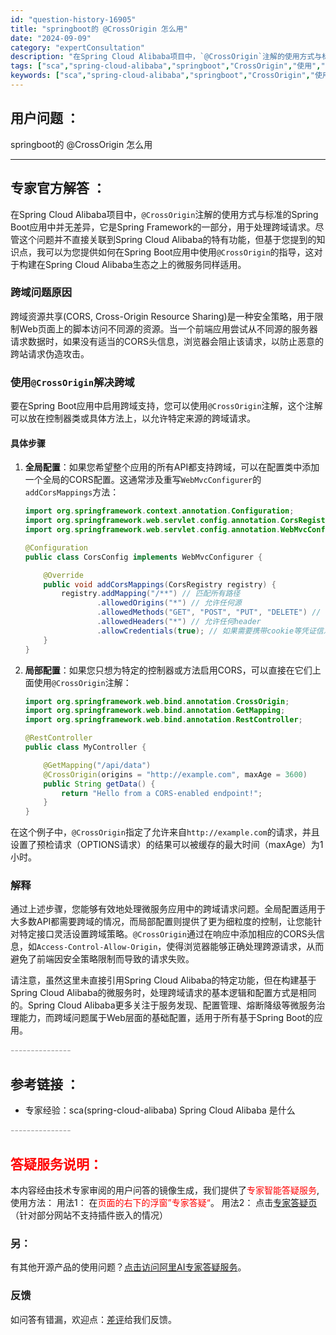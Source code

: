 ```yaml
---
id: "question-history-16905"
title: "springboot的 @CrossOrigin 怎么用"
date: "2024-09-09"
category: "expertConsultation"
description: "在Spring Cloud Alibaba项目中，`@CrossOrigin`注解的使用方式与标准的Spring Boot应用中并无差异，它是Spring Framework的一部分，用于处理跨域请求。尽管这个问题并不直接关联到Spring Cloud Alibaba的特有功能，但基于您提到的知识点"
tags: ["sca","spring-cloud-alibaba","springboot","CrossOrigin","使用","方法"]
keywords: ["sca","spring-cloud-alibaba","springboot","CrossOrigin","使用","方法"]
---
```


## 用户问题 ： 
 springboot的 @CrossOrigin 怎么用  

---------------
## 专家官方解答 ：

在Spring Cloud Alibaba项目中，`@CrossOrigin`注解的使用方式与标准的Spring Boot应用中并无差异，它是Spring Framework的一部分，用于处理跨域请求。尽管这个问题并不直接关联到Spring Cloud Alibaba的特有功能，但基于您提到的知识点，我可以为您提供如何在Spring Boot应用中使用`@CrossOrigin`的指导，这对于构建在Spring Cloud Alibaba生态之上的微服务同样适用。

### 跨域问题原因
跨域资源共享(CORS, Cross-Origin Resource Sharing)是一种安全策略，用于限制Web页面上的脚本访问不同源的资源。当一个前端应用尝试从不同源的服务器请求数据时，如果没有适当的CORS头信息，浏览器会阻止该请求，以防止恶意的跨站请求伪造攻击。

### 使用`@CrossOrigin`解决跨域
要在Spring Boot应用中启用跨域支持，您可以使用`@CrossOrigin`注解，这个注解可以放在控制器类或具体方法上，以允许特定来源的跨域请求。

#### 具体步骤
1. **全局配置**：如果您希望整个应用的所有API都支持跨域，可以在配置类中添加一个全局的CORS配置。这通常涉及重写`WebMvcConfigurer`的`addCorsMappings`方法：

    ```java
    import org.springframework.context.annotation.Configuration;
    import org.springframework.web.servlet.config.annotation.CorsRegistry;
    import org.springframework.web.servlet.config.annotation.WebMvcConfigurer;

    @Configuration
    public class CorsConfig implements WebMvcConfigurer {

        @Override
        public void addCorsMappings(CorsRegistry registry) {
            registry.addMapping("/**") // 匹配所有路径
                    .allowedOrigins("*") // 允许任何源
                    .allowedMethods("GET", "POST", "PUT", "DELETE") // 允许的方法
                    .allowedHeaders("*") // 允许任何header
                    .allowCredentials(true); // 如果需要携带cookie等凭证信息，设为true
        }
    }
    ```

2. **局部配置**：如果您只想为特定的控制器或方法启用CORS，可以直接在它们上面使用`@CrossOrigin`注解：

    ```java
    import org.springframework.web.bind.annotation.CrossOrigin;
    import org.springframework.web.bind.annotation.GetMapping;
    import org.springframework.web.bind.annotation.RestController;

    @RestController
    public class MyController {

        @GetMapping("/api/data")
        @CrossOrigin(origins = "http://example.com", maxAge = 3600)
        public String getData() {
            return "Hello from a CORS-enabled endpoint!";
        }
    }
    ```

在这个例子中，`@CrossOrigin`指定了允许来自`http://example.com`的请求，并且设置了预检请求（OPTIONS请求）的结果可以被缓存的最大时间（maxAge）为1小时。

### 解释
通过上述步骤，您能够有效地处理微服务应用中的跨域请求问题。全局配置适用于大多数API都需要跨域的情况，而局部配置则提供了更为细粒度的控制，让您能针对特定接口灵活设置跨域策略。`@CrossOrigin`通过在响应中添加相应的CORS头信息，如`Access-Control-Allow-Origin`，使得浏览器能够正确处理跨源请求，从而避免了前端因安全策略限制而导致的请求失败。

请注意，虽然这里未直接引用Spring Cloud Alibaba的特定功能，但在构建基于Spring Cloud Alibaba的微服务时，处理跨域请求的基本逻辑和配置方式是相同的。Spring Cloud Alibaba更多关注于服务发现、配置管理、熔断降级等微服务治理能力，而跨域问题属于Web层面的基础配置，适用于所有基于Spring Boot的应用。


<font color="#949494">---------------</font> 


## 参考链接 ：

* 专家经验：sca(spring-cloud-alibaba) Spring Cloud Alibaba 是什么 


 <font color="#949494">---------------</font> 
 


## <font color="#FF0000">答疑服务说明：</font> 

本内容经由技术专家审阅的用户问答的镜像生成，我们提供了<font color="#FF0000">专家智能答疑服务</font>,使用方法：
用法1： 在<font color="#FF0000">页面的右下的浮窗”专家答疑“</font>。
用法2： 点击[专家答疑页](https://answer.opensource.alibaba.com/docs/intro)（针对部分网站不支持插件嵌入的情况）
### 另：


有其他开源产品的使用问题？[点击访问阿里AI专家答疑服务](https://answer.opensource.alibaba.com/docs/intro)。
### 反馈
如问答有错漏，欢迎点：[差评](https://ai.nacos.io/user/feedbackByEnhancerGradePOJOID?enhancerGradePOJOId=16919)给我们反馈。
